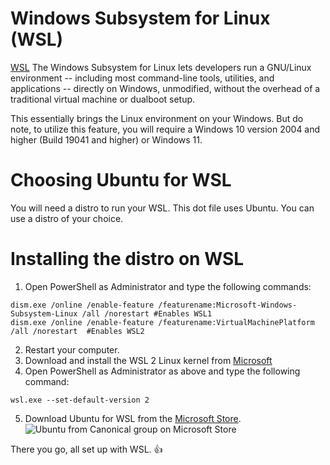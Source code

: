 # Windows Subsystem for Linux (WSL)

[WSL](https://docs.microsoft.com/en-us/windows/wsl/about) The Windows Subsystem for Linux lets developers run a GNU/Linux environment -- including most command-line tools, utilities, and applications -- directly on Windows, unmodified, without the overhead of a traditional virtual machine or dualboot setup.

This essentially brings the Linux environment on your Windows. But do note, to utilize this feature, you will require a  Windows 10 version 2004 and higher (Build 19041 and higher) or Windows 11. 

# Choosing Ubuntu for WSL

You will need a distro to run your WSL. This dot file uses Ubuntu. You can use a distro of your choice. 

# Installing the distro on WSL

1. Open PowerShell as Administrator and type the following commands:

```
dism.exe /online /enable-feature /featurename:Microsoft-Windows-Subsystem-Linux /all /norestart #Enables WSL1
dism.exe /online /enable-feature /featurename:VirtualMachinePlatform /all /norestart  #Enables WSL2
```
2. Restart your computer.
3. Download and install the WSL 2 Linux kernel from [Microsoft](https://wslstorestorage.blob.core.windows.net/wslblob/wsl_update_x64.msi)
4. Open PowerShell as Administrator as above and type the following command:  
 ```
 wsl.exe --set-default-version 2
 ```
5. Download Ubuntu for WSL from the [Microsoft Store](https://www.microsoft.com/store/productId/9NBLGGH4MSV6). 
![Ubuntu from Canonical group on Microsoft Store](dotfiles-windows/assets/ubuntu.png)


 There you go, all set up with WSL. 👍
